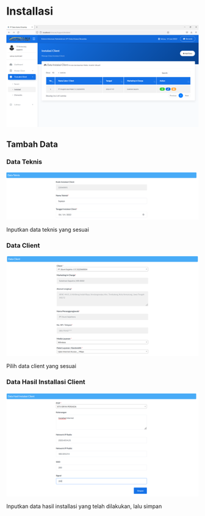 # Installasi

![](<../../../.gitbook/assets/image (28) (1) (1).png>)

## Tambah Data

### Data Teknis

![](<../../../.gitbook/assets/image (6).png>)

Inputkan data teknis yang sesuai



### Data Client

![](<../../../.gitbook/assets/image (5).png>)

Pilih data client yang sesuai



### Data Hasil Installasi Client

![](../../../.gitbook/assets/image.png)

Inputkan data hasil installasi yang telah dilakukan, lalu simpan
